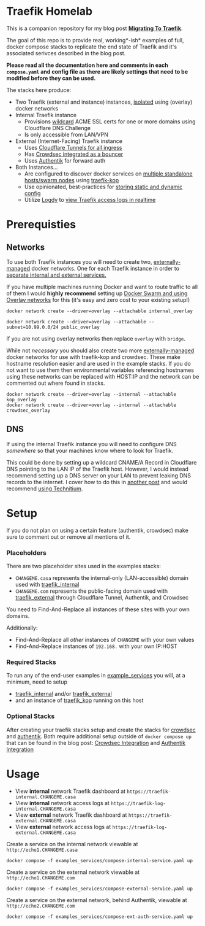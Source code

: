 # Traefik Homelab

This is a companion repository for my blog post [**Migrating To Traefik**](https://blog.foxxmd.dev/posts/migrating-to-traefik/).

The goal of this repo is to provide real, working*-ish* examples of full, docker compose stacks to replicate the end state of Traefik and it's associated serivces described in the blog post. 

**Please read all the documentation here and comments in each `compose.yaml` and config file as there are likely settings that need to be modified before they can be used.**

The stacks here produce:

* Two Traefik (external and instance) instances, [isolated](https://blog.foxxmd.dev/posts/migrating-to-traefik/##by-isolated-docker-network) using (overlay) docker networks
* Internal Traefik instance
  * Provisions [wildcard](https://blog.foxxmd.dev/posts/migrating-to-traefik/#wildcards) ACME SSL certs for one or more domains using Cloudflare DNS Challenge
  * Is only accessible from LAN/VPN
* External (Internet-Facing) Traefik instance
  * Uses [Cloudflare Tunnels for all ingress](https://blog.foxxmd.dev/posts/migrating-to-traefik/#cloudflare-tunnels-integration)
  * Has [Crowdsec integrated as a bouncer](http://blog.foxxmd.dev/posts/migrating-to-traefik/#crowdsec-integration)
  * Uses [Authentik](https://blog.foxxmd.dev/posts/migrating-to-traefik/#authentik-integration) for forward auth
* Both Instances...
  * Are configured to discover docker services on [multiple standalone hosts/swarm nodes](http://localhost:4000/posts/migrating-to-traefik/#multi-host-docker-discovery) using [traefik-kop](https://github.com/jittering/traefik-kop)
  * Use opinionated, best-practices for [storing static and dynamic config](https://blog.foxxmd.dev/posts/migrating-to-traefik/#staticdynamic-config-best-practices)
  * Utilize [Logdy](https://logdy.dev) to [view Traefik access logs in realtime](https://blog.foxxmd.dev/posts/migrating-to-traefik/#viewing-realtime-logs)

# Prerequisties

## Networks

To use both Traefik instances you will need to create two, [externally-managed](https://docs.docker.com/reference/cli/docker/network/create/) docker networks. One for each Traefik instance in order to [separate internal and external services.](https://blog.foxxmd.dev/posts/migrating-to-traefik/#separating-internalexternal-services)

If you have multiple machines running Docker and want to route traffic to all of them I would **highly recommend** setting up [Docker Swarm and using Overlay networks](https://blog.foxxmd.dev/posts/migrating-to-traefik/#swarm-and-overlay) for this (it's easy and zero cost to your existing setup!)

```shell
docker network create --driver=overlay --attachable internal_overlay
```
```shell
docker network create --driver=overlay --attachable --subnet=10.99.0.0/24 public_overlay
```

If you are not using overlay networks then replace `overlay` with `bridge`.

While not *necessary* you should also create two more [externally-managed](https://docs.docker.com/reference/cli/docker/network/create/) docker networks for use with traefik-kop and crowdsec. These make hostname resolution easier and are used in the example stacks. If you do not want to use them then environmental variables referencing hostnames using these networks can be replaced with HOST:IP and the network can be commented out where found in stacks.

```shell
docker network create --driver=overlay --internal --attachable kop_overlay
docker network create --driver=overlay --internal --attachable crowdsec_overlay
```

## DNS

If using the internal Traefik instance you will need to configure DNS *somewhere* so that your machines know where to look for Traefik.

This could be done by setting up a wildcard CNAME/A Record in Cloudflare DNS pointing to the LAN IP of the Traefik host. However, I would instead recommend setting up a DNS server on your LAN to prevent leaking DNS records to the internet. I cover how to do this in [another post](https://blog.foxxmd.dev/posts/lan-reverse-proxy-https/#step-3-setting-up-lan-only-dns) and would recommend [using Technitium](https://blog.foxxmd.dev/posts/lan-reverse-proxy-https/#setup-and-configure-technitium).

# Setup

If you do not plan on using a certain feature (authentik, crowdsec) make sure to comment out or remove all mentions of it.

### Placeholders

There are two placeholder sites used in the examples stacks:

* `CHANGEME.casa` represents the internal-only (LAN-accessible) domain used with [traefik_internal](/traefik_internal/)
* `CHANGEME.com` represents the public-facing domain used with [traefik_external](/traefik_external/) through Cloudflare Tunnel, Authentik, and Crowdsec

You need to Find-And-Replace all instances of these sites with your own domains.

Additionally:

* Find-And-Replace all *other* instances of `CHANGEME` with your own values
* Find-And-Replace instances of `192.168.` with your own IP:HOST

### Required Stacks

To run any of the end-user examples in [example_services](/example_services/) you will, at a minimum, need to setup

* [traefik_internal](/traefik_internal/) and/or [traefik_external](/traefik_external/)
* and an instance of [traefik_kop](/traefik_kop/) running on this host

### Optional Stacks

After creating your traefik stacks setup and create the stacks for [crowdsec](/crowdsec/) and [authentik](/authentik/). Both require additional setup outside of `docker compose up` that can be found in the blog post: [Crowdsec Integration](http://localhost:4000/posts/migrating-to-traefik/#crowdsec-integration) and [Authentik Integration](http://localhost:4000/posts/migrating-to-traefik/#authentik-integration)

# Usage

* View **internal** network Traefik dashboard at `https://traefik-internal.CHANGEME.casa`
* View **internal** network access logs at `https://traefik-log-internal.CHANGEME.casa`
* View **external** network Traefik dashboard at `https://traefik-external.CHANGEME.casa`
* View **external** network access logs at `https://traefik-log-external.CHANGEME.casa`

Create a service on the internal network viewable at `http://echo1.CHANGEME.casa`

```shell
docker compose -f examples_services/compose-internal-service.yaml up
```

Create a service on the external network viewable at `http://echo1.CHANGEME.com`

```shell
docker compose -f examples_services/compose-external-service.yaml up
```

Create a service on the external network, behind Authentik, viewable at `http://echo2.CHANGEME.com`

```shell
docker compose -f examples_services/compose-ext-auth-service.yaml up
```
